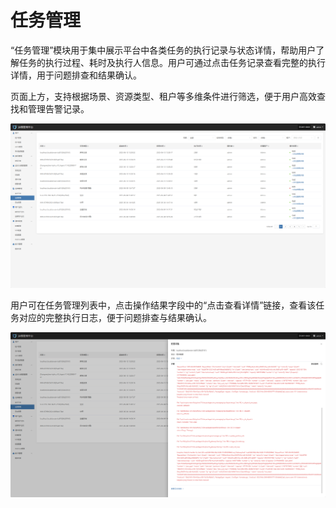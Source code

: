 # **任务管理**

“任务管理”模块用于集中展示平台中各类任务的执行记录与状态详情，帮助用户了解任务的执行过程、耗时及执行人信息。用户可通过点击任务记录查看完整的执行详情，用于问题排查和结果确认。

页面上方，支持根据场景、资源类型、租户等多维条件进行筛选，便于用户高效查找和管理告警记录。

![](./images/taskmanagement-1.png)

用户可在任务管理列表中，点击操作结果字段中的“点击查看详情”链接，查看该任务对应的完整执行日志，便于问题排查与结果确认。

![](./images/taskmanagement-2.png)

